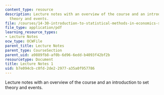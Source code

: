 ```yaml
---
content_type: resource
description: Lecture notes with an overview of the course and an introduction to set
  theory and events.
file: /courses/14-30-introduction-to-statistical-methods-in-economics-spring-2009/b7e094cbc0fd2de22977a35a0f957786_MIT14_30s09_lec01.pdf
file_type: application/pdf
learning_resource_types:
- Lecture Notes
ocw_type: OCWFile
parent_title: Lecture Notes
parent_type: CourseSection
parent_uid: a9889fb8-af0b-6d96-6edd-b4093f42bf2b
resourcetype: Document
title: Lecture Notes 1
uid: b7e094cb-c0fd-2de2-2977-a35a0f957786
---
```

Lecture notes with an overview of the course and an introduction to set theory and events.

